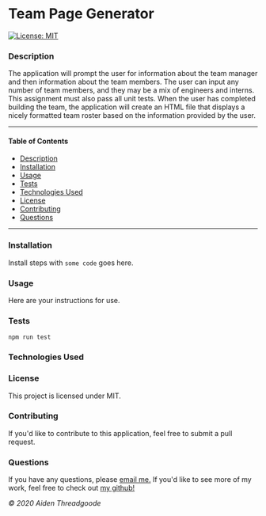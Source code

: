 
# Team Page Generator 
[![License: MIT](https://img.shields.io/badge/License-MIT-green.svg)](https://choosealicense.com/licenses/mit/)
    
### Description
The application will prompt the user for information about the team manager and then information about the team members. The user can input any number of team members, and they may be a mix of engineers and interns. This assignment must also pass all unit tests. When the user has completed building the team, the application will create an HTML file that displays a nicely formatted team roster based on the information provided by the user.

---

#### Table of Contents
- [Description](#description)
- [Installation](#installation)
- [Usage](#usage)
- [Tests](#tests)
- [Technologies Used](#technologies)
- [License](#license)
- [Contributing](#contributing)
- [Questions](#questions)

---

### Installation
Install steps with ``` some code ``` goes here.

### Usage
Here are your instructions for use.

### Tests
``` npm run test ```

### Technologies Used


### License
This project is licensed under MIT. 

### Contributing
If you'd like to contribute to this application, feel free to submit a pull request.

### Questions
    
If you have any questions, please [email me.](mailto:aiden.threadgoode@gmail.com)
If you'd like to see more of my work, feel free to check out [my github!](https://github.com/a-thread)

*© 2020 Aiden Threadgoode*
    